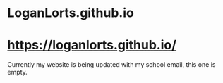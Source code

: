 # LoganLorts.github.io
# https://loganlorts.github.io/
Currently my website is being updated with my school email, this one is empty.
